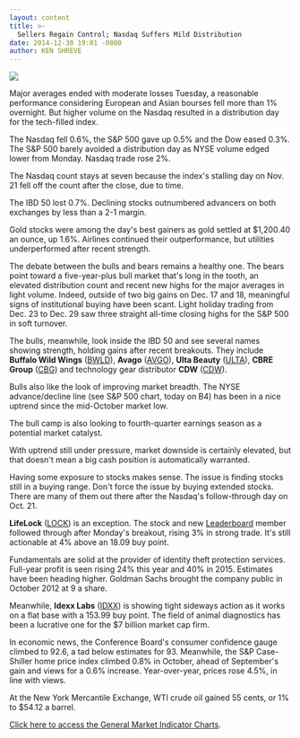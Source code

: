 ```yaml
---
layout: content
title: >-
  Sellers Regain Control; Nasdaq Suffers Mild Distribution
date: 2014-12-30 19:01 -0800
author: KEN SHREVE
---
```






![](https://www.investors.com/wp-content/uploads/ibd-migrated-images/MPv_141231_635555480426202086.png)










Major averages ended with moderate losses Tuesday, a reasonable performance considering European and Asian bourses fell more than 1% overnight. But higher volume on the Nasdaq resulted in a distribution day for the tech-filled index.


The Nasdaq fell 0.6%, the S&P 500 gave up 0.5% and the Dow eased 0.3%. The S&P 500 barely avoided a distribution day as NYSE volume edged lower from Monday. Nasdaq trade rose 2%.


The Nasdaq count stays at seven because the index's stalling day on Nov. 21 fell off the count after the close, due to time.


The IBD 50 lost 0.7%. Declining stocks outnumbered advancers on both exchanges by less than a 2-1 margin.


Gold stocks were among the day's best gainers as gold settled at $1,200.40 an ounce, up 1.6%. Airlines continued their outperformance, but utilities underperformed after recent strength.


The debate between the bulls and bears remains a healthy one. The bears point toward a five-year-plus bull market that's long in the tooth, an elevated distribution count and recent new highs for the major averages in light volume. Indeed, outside of two big gains on Dec. 17 and 18, meaningful signs of institutional buying have been scant. Light holiday trading from Dec. 23 to Dec. 29 saw three straight all-time closing highs for the S&P 500 in soft turnover.


The bulls, meanwhile, look inside the IBD 50 and see several names showing strength, holding gains after recent breakouts. They include **Buffalo Wild Wings** ([BWLD](https://research.investors.com/quote.aspx?symbol=BWLD)), **Avago** ([AVGO](https://research.investors.com/quote.aspx?symbol=AVGO)), **Ulta Beauty** ([ULTA](https://research.investors.com/quote.aspx?symbol=ULTA)), **CBRE Group** ([CBG](https://research.investors.com/quote.aspx?symbol=CBG)) and technology gear distributor **CDW** ([CDW](https://research.investors.com/quote.aspx?symbol=CDW)).


Bulls also like the look of improving market breadth. The NYSE advance/decline line (see S&P 500 chart, today on B4) has been in a nice uptrend since the mid-October market low.


The bull camp is also looking to fourth-quarter earnings season as a potential market catalyst.


With uptrend still under pressure, market downside is certainly elevated, but that doesn't mean a big cash position is automatically warranted.


Having some exposure to stocks makes sense. The issue is finding stocks still in a buying range. Don't force the issue by buying extended stocks. There are many of them out there after the Nasdaq's follow-through day on Oct. 21.


**LifeLock** ([LOCK](https://research.investors.com/quote.aspx?symbol=LOCK)) is an exception. The stock and new [Leaderboard](http://leaderboard.investors.com/leaderboard/leaders/default.aspx) member followed through after Monday's breakout, rising 3% in strong trade. It's still actionable at 4% above an 18.09 buy point.


Fundamentals are solid at the provider of identity theft protection services. Full-year profit is seen rising 24% this year and 40% in 2015. Estimates have been heading higher. Goldman Sachs brought the company public in October 2012 at 9 a share.


Meanwhile, **Idexx Labs** ([IDXX](https://research.investors.com/quote.aspx?symbol=IDXX)) is showing tight sideways action as it works on a flat base with a 153.99 buy point. The field of animal diagnostics has been a lucrative one for the $7 billion market cap firm.


In economic news, the Conference Board's consumer confidence gauge climbed to 92.6, a tad below estimates for 93. Meanwhile, the S&P Case-Shiller home price index climbed 0.8% in October, ahead of September's gain and views for a 0.6% increase. Year-over-year, prices rose 4.5%, in line with views.


At the New York Mercantile Exchange, WTI crude oil gained 55 cents, or 1% to $54.12 a barrel.


[Click here to access the General Market Indicator Charts](https://www.investors.com/pdf/GMI_123114.pdf).




